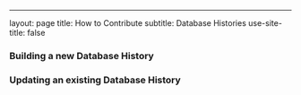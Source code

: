 ---
layout: page
title: How to Contribute
subtitle:  Database Histories
use-site-title: false

### Building a new Database History

### Updating an existing Database History